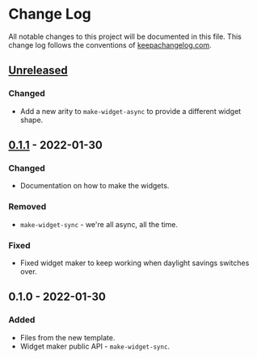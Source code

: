# Change Log
All notable changes to this project will be documented in this file. This change log follows the conventions of [keepachangelog.com](http://keepachangelog.com/).

## [Unreleased]
### Changed
- Add a new arity to `make-widget-async` to provide a different widget shape.

## [0.1.1] - 2022-01-30
### Changed
- Documentation on how to make the widgets.

### Removed
- `make-widget-sync` - we're all async, all the time.

### Fixed
- Fixed widget maker to keep working when daylight savings switches over.

## 0.1.0 - 2022-01-30
### Added
- Files from the new template.
- Widget maker public API - `make-widget-sync`.

[Unreleased]: https://github.com/genenakagaki/page-view-converter/compare/0.1.1...HEAD
[0.1.1]: https://github.com/genenakagaki/page-view-converter/compare/0.1.0...0.1.1

